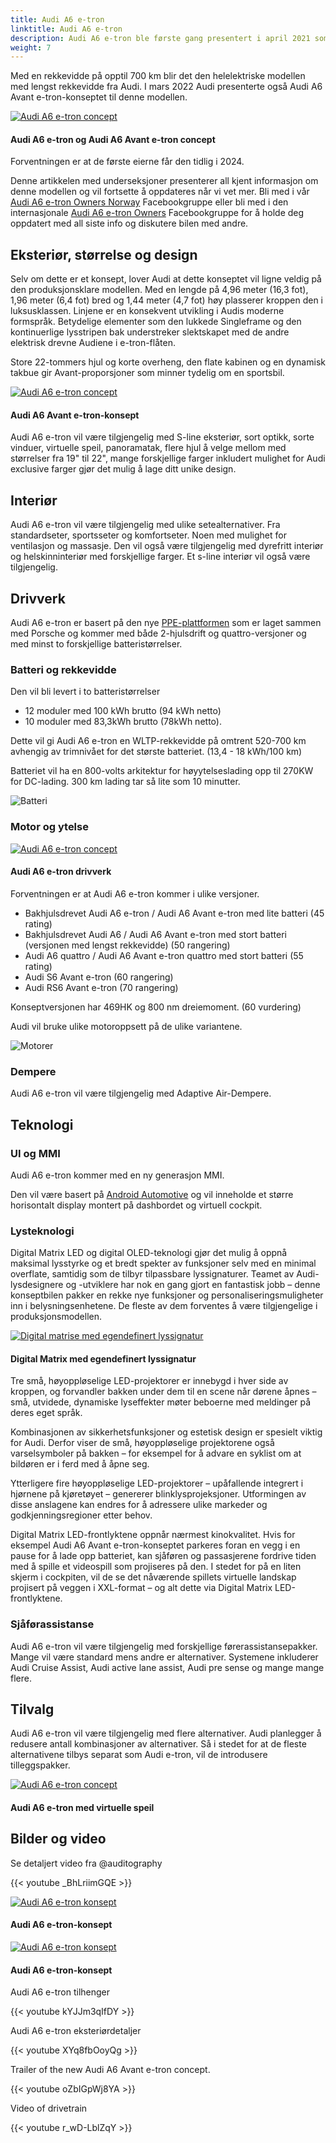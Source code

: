```yaml
---
title: Audi A6 e-tron
linktitle: Audi A6 e-tron
description: Audi A6 e-tron ble første gang presentert i april 2021 som en konseptbil. Dette blir den sjette helelektriske modellen fra Audi når den lanseres i 2023. 
weight: 7
---
```

<!-- markdownlint-disable MD033 -->
Med en rekkevidde på opptil 700 km blir det den helelektriske modellen med lengst rekkevidde fra Audi.
 I mars 2022 Audi presenterte også Audi A6 Avant e-tron-konseptet til denne modellen.

<figur>
    <a href="https://media.electrichasgoneaudi.net/multimedia/models/a6-e-tron/a6-etron-7.jpg">
        <img src="https://media.electrichasgoneaudi.net/multimedia/models/a6-e-tron/a6-etron-7s.jpg" alt="Audi A6 e-tron concept" title="Audi A6 e- tron-konsept">
    </a>
    <figcaption><h4>Audi A6 e-tron og Audi A6 Avant e-tron concept</h4></figcaption>
</figur>

Forventningen er at de første eierne får den tidlig i 2024.

Denne artikkelen med underseksjoner presenterer all kjent informasjon om denne modellen og vil fortsette å oppdateres når vi vet mer.
Bli med i vår [Audi A6 e-tron Owners Norway](https://www.facebook.com/groups/752306502112784) Facebookgruppe eller bli med i den internasjonale [Audi A6 e-tron Owners](https://www.facebook.com/groups/5590477234297637) Facebookgruppe for å holde deg oppdatert med all siste info og diskutere bilen med andre.

## Eksteriør, størrelse og design

Selv om dette er et konsept, lover Audi at dette konseptet vil ligne veldig på den produksjonsklare modellen. Med en lengde på 4,96 meter (16,3 fot), 1,96 meter (6,4 fot) bred og 1,44 meter (4,7 fot) høy plasserer kroppen den i luksusklassen. Linjene er en konsekvent utvikling i Audis moderne formspråk. Betydelige elementer som den lukkede Singleframe og den kontinuerlige lysstripen bak understreker slektskapet med de andre elektrisk drevne Audiene i e-tron-flåten.

Store 22-tommers hjul og korte overheng, den flate kabinen og en dynamisk takbue gir Avant-proporsjoner som minner tydelig om en sportsbil.

<figur>
    <a href="https://media.electrichasgoneaudi.net/multimedia/models/a6-e-tron/a6-etron-6.jpg">
        <img src="https://media.electrichasgoneaudi.net/multimedia/models/a6-e-tron/a6-etron-6s.jpg" alt="Audi A6 e-tron concept" title="Audi A6 e- tron-konsept">
    </a>
    <figcaption><h4>Audi A6 Avant e-tron-konsept</h4></figcaption>
</figur>

Audi A6 e-tron vil være tilgjengelig med S-line eksteriør, sort optikk, sorte vinduer, virtuelle speil, panoramatak, flere hjul å velge mellom med størrelser fra 19" til 22", mange forskjellige farger inkludert mulighet for Audi exclusive farger gjør det mulig å lage ditt unike design.

## Interiør

Audi A6 e-tron vil være tilgjengelig med ulike setealternativer. Fra standardseter, sportsseter og komfortseter. Noen med mulighet for ventilasjon og massasje. Den vil også være tilgjengelig med dyrefritt interiør og helskinninteriør med forskjellige farger. Et s-line interiør vil også være tilgjengelig.

## Drivverk

Audi A6 e-tron er basert på den nye [PPE-plattformen](../../technology/bev-platforms/ppe/) som er laget sammen med Porsche og kommer med både 2-hjulsdrift og quattro-versjoner og med minst to forskjellige batteristørrelser.

### Batteri og rekkevidde

Den vil bli levert i to batteristørrelser

- 12 moduler med 100 kWh brutto (94 kWh netto)
- 10 moduler med 83,3kWh brutto (78kWh netto).

Dette vil gi Audi A6 e-tron en WLTP-rekkevidde på omtrent 520-700 km avhengig av trimnivået for det største batteriet. (13,4 - 18 kWh/100 km)

Batteriet vil ha en 800-volts arkitektur for høyytelseslading opp til 270KW for DC-lading. 300 km lading tar så lite som 10 minutter.

![Batteri](https://media.electrichasgoneaudi.net/multimedia/models/a6-e-tron/battery.png "Audi A6 e-tron batteri med 12 moduler og 100kWh brutto")

### Motor og ytelse

<figur>
    <a href="https://media.electrichasgoneaudi.net/multimedia/technology/bev-platforms/ppe/drivetrain.jpgg">
        <img src="https://media.electrichasgoneaudi.net/multimedia/technology/bev-platforms/ppe/drivetrains.jpg" alt="Audi A6 e-tron concept" title="Audi A6 e-tron concept">
    </a>
     <figcaption><h4>Audi A6 e-tron drivverk</h4></figcaption>
</figur>

Forventningen er at Audi A6 e-tron kommer i ulike versjoner.

- Bakhjulsdrevet Audi A6 e-tron / Audi A6 Avant e-tron med lite batteri (45 rating)
- Bakhjulsdrevet Audi A6 / Audi A6 Avant e-tron med stort batteri (versjonen med lengst rekkevidde) (50 rangering)
- Audi A6 quattro / Audi A6 Avant e-tron quattro med stort batteri (55 rating)
- Audi S6 Avant e-tron (60 rangering)
- Audi RS6 Avant e-tron (70 rangering)

Konseptversjonen har 469HK og 800 nm dreiemoment. (60 vurdering)

Audi vil bruke ulike motoroppsett på de ulike variantene.

![Motorer](https://media.electrichasgoneaudi.net/multimedia/models/a6-e-tron/motors.jpg "Motorer for Audi A6 e-tron")

### Dempere

Audi A6 e-tron vil være tilgjengelig med Adaptive Air-Dempere.

## Teknologi

### UI og MMI

Audi A6 e-tron kommer med en ny generasjon MMI.

Den vil være basert på [Android Automotive](https://source.android.com/devices/automotive/start/what_automotive) og vil inneholde
et større horisontalt display montert på dashbordet og virtuell cockpit.

### Lysteknologi

Digital Matrix LED og digital OLED-teknologi gjør det mulig å oppnå maksimal lysstyrke og et bredt spekter av funksjoner selv med en minimal overflate, samtidig som de tilbyr tilpassbare lyssignaturer. Teamet av Audi-lysdesignere og -utviklere har nok en gang gjort en fantastisk jobb – denne konseptbilen pakker en rekke nye funksjoner og personaliseringsmuligheter inn i belysningsenhetene. De fleste av dem forventes å være tilgjengelige i produksjonsmodellen.

<figur>
    <a href="https://media.electrichasgoneaudi.net/multimedia/models/a6-e-tron/a6-etron-8.jpg">
        <img src="https://media.electrichasgoneaudi.net/multimedia/models/a6-e-tron/a6-etron-8s.jpg" alt="Digital matrise med egendefinert lyssignatur" title="Digital matrise med tilpasset lyssignatur">
    </a>
    <figcaption><h4>Digital Matrix med egendefinert lyssignatur</h4></figcaption>
</figur>

Tre små, høyoppløselige LED-projektorer er innebygd i hver side av kroppen, og forvandler bakken under dem til en scene når dørene åpnes – små, utvidede, dynamiske lyseffekter møter beboerne med meldinger på deres eget språk.

Kombinasjonen av sikkerhetsfunksjoner og estetisk design er spesielt viktig for Audi. Derfor viser de små, høyoppløselige projektorene også varselsymboler på bakken – for eksempel for å advare en syklist om at bildøren er i ferd med å åpne seg.

Ytterligere fire høyoppløselige LED-projektorer – upåfallende integrert i hjørnene på kjøretøyet – genererer blinklysprojeksjoner. Utformingen av disse anslagene kan endres for å adressere ulike markeder og godkjenningsregioner etter behov.

Digital Matrix LED-frontlyktene oppnår nærmest kinokvalitet. Hvis for eksempel Audi A6 Avant e-tron-konseptet parkeres foran en vegg i en pause for å lade opp batteriet, kan sjåføren og passasjerene fordrive tiden med å spille et videospill som projiseres på den. I stedet for på en liten skjerm i cockpiten, vil de se det nåværende spillets virtuelle landskap projisert på veggen i XXL-format – og alt dette via Digital Matrix LED-frontlyktene.

### Sjåførassistanse

Audi A6 e-tron vil være tilgjengelig med forskjellige førerassistansepakker. Mange vil være standard mens andre er alternativer.
Systemene inkluderer Audi Cruise Assist, Audi active lane assist, Audi pre sense og mange mange flere.

## Tilvalg

Audi A6 e-tron vil være tilgjengelig med flere alternativer. Audi planlegger å redusere antall kombinasjoner av alternativer. Så i stedet for at de fleste alternativene tilbys separat som Audi e-tron, vil de introdusere tilleggspakker.

<figur>
     <a href="https://media.electrichasgoneaudi.net/multimedia/models/a6-e-tron/a6-etron-5.jpg">
         <img src="https://media.electrichasgoneaudi.net/multimedia/models/a6-e-tron/a6-etron-5s.jpg" alt="Audi A6 e-tron concept" title="Audi A6 e- tron-konsept">
     </a>
     <figcaption><h4>Audi A6 e-tron med virtuelle speil</h4></figcaption>
</figur>

## Bilder og video

Se detaljert video fra @auditography

{{< youtube _BhLriimGQE >}}

<figur>
    <a href="https://media.electrichasgoneaudi.net/multimedia/models/a6-e-tron/a6-etron-1.jpg">
        <img src="https://media.electrichasgoneaudi.net/multimedia/models/a6-e-tron/a6-etron-1s.jpg" alt="Audi A6 e-tron konsept" title="Audi A6 e-tron konsept">
    </a>
    <figcaption><h4>Audi A6 e-tron-konsept</h4></figcaption>
</figur>

<figur>
    <a href="https://media.electrichasgoneaudi.net/multimedia/models/a6-e-tron/a6-etron-2.jpg">
        <img src="https://media.electrichasgoneaudi.net/multimedia/models/a6-e-tron/a6-etron-2s.jpg" alt="Audi A6 e-tron konsept" title="Audi A6 e-tron konsept">
    </a>
    <figcaption><h4>Audi A6 e-tron-konsept</h4></figcaption>
</figur>

Audi A6 e-tron tilhenger

{{< youtube kYJJm3qIfDY >}}

Audi A6 e-tron eksteriørdetaljer

{{< youtube XYq8fbOoyQg >}}

Trailer of the new Audi A6 Avant e-tron concept.

{{< youtube oZbIGpWj8YA >}}

Video of drivetrain

{{< youtube r_wD-LblZqY >}}

